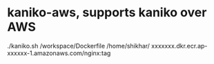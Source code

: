# kaniko-aws, supports kaniko over AWS


./kaniko.sh /workspace/Dockerfile /home/shikhar/ xxxxxxx.dkr.ecr.ap-xxxxxx-1.amazonaws.com/nginx:tag
